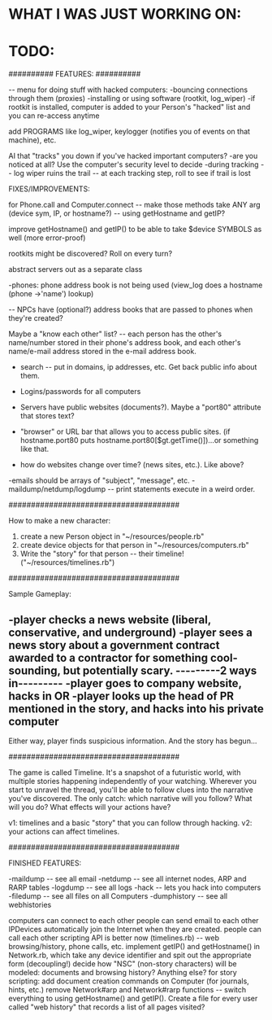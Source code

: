 # WHAT I WAS JUST WORKING ON:



# TODO:

##########
FEATURES:
##########

-- menu for doing stuff with hacked computers:
	-bouncing connections through them (proxies)
	-installing or using software (rootkit, log_wiper)
	-if rootkit is installed, computer is added to your Person's "hacked" list and you can re-access anytime


add PROGRAMS like log_wiper, keylogger (notifies you of events on that machine), etc.

AI that "tracks" you down if you've hacked important computers?
	-are you noticed at all? Use the computer's security level to decide
	-during tracking -- log wiper ruins the trail
					 -- at each tracking step, roll to see if trail is lost





FIXES/IMPROVEMENTS:

for Phone.call and Computer.connect -- make those methods take ANY arg (device sym, IP, or hostname?) -- using getHostname and getIP?

improve getHostname() and getIP() to be able to take $device SYMBOLS as well (more error-proof)

rootkits might be discovered? Roll on every turn?

abstract servers out as a separate class


-phones:
phone address book is not being used (view_log does a hostname (phone ->'name') lookup)

-- NPCs have (optional?) address books that are passed to phones when they're created? 

Maybe a "know each other" list? -- each person has the other's name/number stored in their phone's address book, and each other's name/e-mail address stored in the e-mail address book.


- search -- put in domains, ip addresses, etc. Get back public info about them.
- Logins/passwords for all computers

- Servers have public websites (documents?). Maybe a "port80" attribute that stores text?
- "browser" or URL bar that allows you to access public sites. (if hostname.port80 puts hostname.port80[$gt.getTime()])...or something like that.
- how do websites change over time? (news sites, etc.). Like above?

-emails should be arrays of "subject", "message", etc.
-maildump/netdump/logdump -- print statements execute in a weird order.



######################################

How to make a new character:

1. create a new Person object in "~/resources/people.rb"
2. create device objects for that person in "~/resources/computers.rb"
3. Write the "story" for that person -- their timeline! ("~/resources/timelines.rb")



######################################

Sample Gameplay:


-player checks a news website (liberal, conservative, and underground)
-player sees a news story about a government contract awarded to a contractor for something cool-sounding, but potentially scary.
---------2 ways in---------
-player goes to company website, hacks in
OR
-player looks up the head of PR mentioned in the story, and hacks into his private computer
---------------------------

Either way, player finds suspicious information. And the story has begun...



######################################

The game is called Timeline. It's a snapshot of a futuristic world, with multiple stories happening independently of your watching. Wherever you start to unravel the thread, you'll be able to follow clues into the narrative you've discovered. The only catch: which narrative will you follow? What will you do? What effects will your actions have?

v1: timelines and a basic "story" that you can follow through hacking.
v2: your actions can affect timelines.


######################################

FINISHED FEATURES:

-maildump -- see all email
-netdump -- see all internet nodes, ARP and RARP tables
-logdump -- see all logs
-hack -- lets you hack into computers
-filedump -- see all files on all Computers
-dumphistory -- see all webhistories

computers can connect to each other
people can send email to each other
IPDevices automatically join the Internet when they are created.
people can call each other
scripting API is better now (timelines.rb) -- web browsing/history, phone calls, etc.
implement getIP() and getHostname() in Network.rb, which take any device identifier and spit out the appropriate form (decoupling!)
decide how "NSC" (non-story characters) will be modeled: documents and browsing history? Anything else?
for story scripting: add document creation commands on Computer (for journals, hints, etc.)
remove Network#arp and Network#rarp functions -- switch everything to using getHostname() and getIP().
Create a file for every user called "web history" that records a list of all pages visited?

